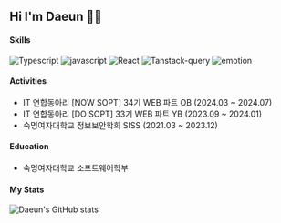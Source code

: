 ## Hi I'm Daeun 👋🏻
#### Skills
<img alt="Typescript" src ="https://img.shields.io/badge/Typescript-3178C6.svg?&style=flat&logo=Typescript&logoColor=white"/> <img alt="javascript" src ="https://img.shields.io/badge/Javascript-F7DF1E.svg?&style=flat&logo=Javascript&logoColor=white"/>  <img alt="React" src ="https://img.shields.io/badge/React-61DAFB.svg?&logo=React&style=flat&logoColor=white"/> 
<img alt="Tanstack-query" src ="https://img.shields.io/badge/Tanstack Query-FF4154.svg?&logo=REACTQUERY&style=flat&logoColor=white"/> 
<img alt="emotion" src ="https://img.shields.io/badge/Emotion-DB7093.svg?&logo=Emotion&style=flat&logoColor=white"/>


#### Activities
- IT 연합동아리 [NOW SOPT] 34기 WEB 파트 OB (2024.03 ~ 2024.07)
- IT 연합동아리 [DO SOPT] 33기 WEB 파트 YB (2023.09 ~ 2024.01)
- 숙명여자대학교 정보보안학회 SISS (2021.03 ~ 2023.12)


#### Education
- 숙명여자대학교 소프트웨어학부

#### My Stats

![Daeun's GitHub stats](https://github-readme-stats.vercel.app/api?username=namdaeun&show_icons=true&theme=midnight-purple)
